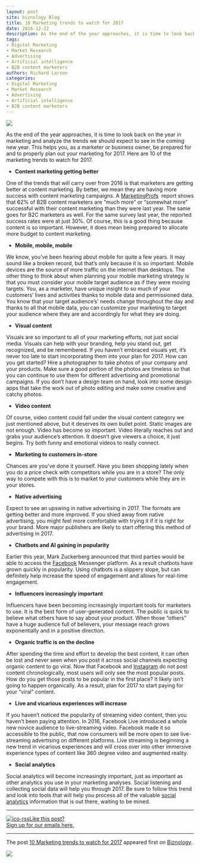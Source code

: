 ```yaml
---
layout: post
site: biznology Blog
title: 10 Marketing trends to watch for 2017
date: 2016-12-22
description: As the end of the year approaches, it is time to look back on the year in marketing and analyze the trends  The post  appeared first on .
tags: 
- Digital Marketing
- Market Research
- Advertising
- Artificial intelligence
- B2B content marketers
authors: Richard Larson
categories: 
- Digital Marketing
- Market Research
- Advertising
- Artificial intelligence
- B2B content marketers
---
```


![](http://www.biznology.com/wp-content/uploads/2016/12/new-years-eve-1886799_640-150x150.jpg)

As the end of the year approaches, it is time to look back on the year in marketing and analyze the trends we should expect to see in the coming new year. This helps you, as a marketer or business owner, be prepared for and to properly plan out your marketing for 2017\. Here are 10 of the marketing trends to watch for 2017.

*   **Content marketing getting better**

One of the trends that will carry over from 2016 is that marketers are getting better at content marketing. By better, we mean they are having more success with content marketing campaigns. A [MarketingProfs](http://www.forbes.com/sites/briansutter/2016/12/02/8-trends-that-will-shape-content-marketing-in-2017/#6ad3ae992970)  report shows that 62% of B2B content marketers are “much more” or “somewhat more” successful with their content marketing than they were last year. The same goes for B2C marketers as well. For the same survey last year, the reported success rates were at just 30%. Of course, this is a good thing because content is so important. However, it does mean being prepared to allocate more budget to content marketing.

*   **Mobile, mobile, mobile**

We know, you’ve been hearing about mobile for quite a few years. It may sound like a broken record, but that’s only because it is so important. Mobile devices are the source of more traffic on the internet than desktops. The other thing to think about when planning your mobile marketing strategy is that you must consider your mobile target audience as if they were moving targets. You, as a marketer, have unique insight to so much of your customers’ lives and activities thanks to mobile data and permissioned data. You know that your target audience’s’ needs change throughout the day and thanks to all that mobile data, you can customize your marketing to target your audience where they are and accordingly for what they are doing.

*   **Visual content**

Visuals are so important to all of your marketing efforts, not just social media. Visuals can help with your branding, help you stand out, get recognized, and be remembered. If you haven’t embraced visuals yet, it’s never too late to start incorporating them into your plan for 2017\. How can you get started? Hire a photographer to take photos of your company and your products. Make sure a good portion of the photos are timeless so that you can continue to use them for different advertising and promotional campaigns. If you don’t have a design team on hand, look into some design apps that take the work out of photo editing and make some creative and catchy photos.

*   **Video content**

Of course, video content could fall under the visual content category we just mentioned above, but it deserves its own bullet point. Static images are not enough. Video has become so important. Video literally reaches out and grabs your audience’s attention. It doesn’t give viewers a choice, it just begins. Try both funny and emotional videos to really connect.

*   **Marketing to customers in-store**

Chances are you’ve done it yourself. Have you been shopping lately when you do a price check with competitors while you are in a store? The only way to compete with this is to market to your customers while they are in your stores.

*   **Native advertising**

Expect to see an upswing in native advertising in 2017\. The formats are getting better and more improved. If you shied away from native advertising, you might feel more comfortable with trying it if it is right for your brand. More major publishers are likely to start offering this method of advertising in 2017.

*   **Chatbots and AI gaining in popularity**

Earlier this year, Mark Zuckerberg announced that third parties would be able to access the [Facebook](https://www.facebook.com/) Messenger platform. As a result chatbots have grown quickly in popularity. Using chatbots is a slippery slope, but can definitely help increase the speed of engagement and allows for real-time engagement.

*   **Influencers increasingly important**

Influencers have been becoming increasingly important tools for marketers to use. It is the best form of user-generated content. The public is quick to believe what others have to say about your product. When those “others” have a huge audience full of believers, your message reach grows exponentially and in a positive direction.

*   **Organic traffic is on the decline**

After spending the time and effort to develop the best content, it can often be lost and never seen when you post it across social channels expecting organic content to go viral. Now that Facebook and [Instagram](https://www.instagram.com/) do not post content chronologically, most users will only see the most popular posts. How do you get those posts to be popular in the first place? It likely isn’t going to happen organically. As a result, plan for 2017 to start paying for your “viral” content.

*   **Live and vicarious experiences will increase**

If you haven’t noticed the popularity of streaming video content, then you haven’t been paying attention. In 2016, Facebook Live introduced a whole new novice audience to live-streaming video. Facebook made it so accessible to the public, that now consumers will be more open to see live-streaming advertising on different platforms. Live streaming is beginning a new trend in vicarious experiences and will cross over into other immersive experience types of content like 360 degree video and augmented reality.

*   **Social analytics**

Social analytics will become increasingly important, just as important as other analytics you use in your marketing analyses. Social listening and collecting social data will help you through 2017\. Be sure to follow this trend and look into tools that will help you process all of the valuable [social analytics](http://www.isentia.co.nz/tools/mediaportal/social-media-monitoring) information that is out there, waiting to be mined.

* * *

[![ico-rss](http://biznology.com/wp-content/uploads/2014/10/subscribe-icons.png)Like this post?  
Sign up for our emails here.](/subscribe/)

* * *

The post [10 Marketing trends to watch for 2017](http://www.biznology.com/2016/12/10-marketing-trends-watch-2017/) appeared first on [Biznology](http://www.biznology.com).

![](http://feeds.feedburner.com/~r/Biznology/~4/i6THNF-FvX4)
